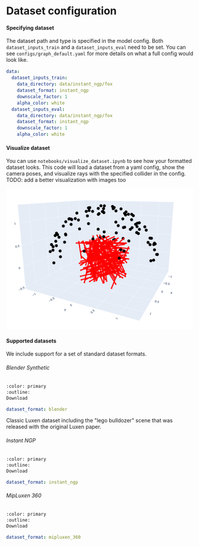 # Dataset configuration

#### Specifying dataset

The dataset path and type is specified in the model config. Both `dataset_inputs_train` and a `dataset_inputs_eval` need to be set. You can see `configs/graph_default.yaml` for more details on what a full config would look like.

```yaml
data:
  dataset_inputs_train:
    data_directory: data/instant_ngp/fox
    dataset_format: instant_ngp
    downscale_factor: 1
    alpha_color: white
  dataset_inputs_eval:
    data_directory: data/instant_ngp/fox
    dataset_format: instant_ngp
    downscale_factor: 1
    alpha_color: white
```

#### Visualize dataset

You can use `notebooks/visualize_dataset.ipynb` to see how your formatted dataset looks. This code will load a dataset from a yaml config, show the camera poses, and visualize rays with the specified collider in the config. TODO: add a better visualization with images too

![visualize_dataset](media/creating_dataset_visualize_dataset.png)


#### Supported datasets

We include support for a set of standard dataset formats. 

###### Blender Synthetic

```{button-link} https://drive.google.com/drive/u/1/folders/128yBriW1IG_3NJ5Rp7APSTZsJqdJdfc1
:color: primary
:outline:
Download
```

```yaml
dataset_format: blender
```

Classic Luxen dataset including the "lego bulldozer" scene that was released with the original Luxen paper.

###### Instant NGP

```{button-link} https://github.com/NVlabs/instant-ngp#luxen-fox
:color: primary
:outline:
Download
```

```yaml
dataset_format: instant_ngp
```

###### MipLuxen 360

```{button-link} https://jonbarron.info/mipluxen360/
:color: primary
:outline:
Download
```

```yaml
dataset_format: mipluxen_360
```